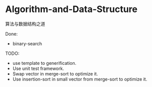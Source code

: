 # Algorithm-and-Data-Structure
算法与数据结构之道

Done:

* binary-search

TODO:

* use template to generification.
* Use unit test framework.
* Swap vector in merge-sort to optimize it.
* Use insertion-sort in small vector from merge-sort to optimize it.

